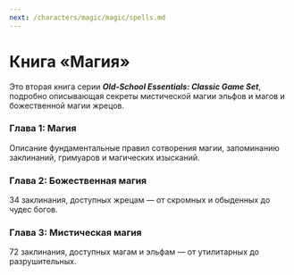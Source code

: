 ```yaml
---
next: /characters/magic/magic/spells.md
---
```


# Книга «Магия»

Это вторая книга серии _**Old-School Essentials: Classic Game Set**_, подробно описывающая секреты мистической магии эльфов и магов и божественной магии жрецов.

### Глава 1: Магия

Описание фундаментальные правил сотворения магии, запоминанию заклинаний, гримуаров и магических изысканий.

### Глава 2: Божественная магия

34 заклинания, доступных жрецам — от скромных и обыденных до чудес богов.

### Глава 3: Мистическая магия

72 заклинания, доступных магам и эльфам — от утилитарных до разрушительных.
